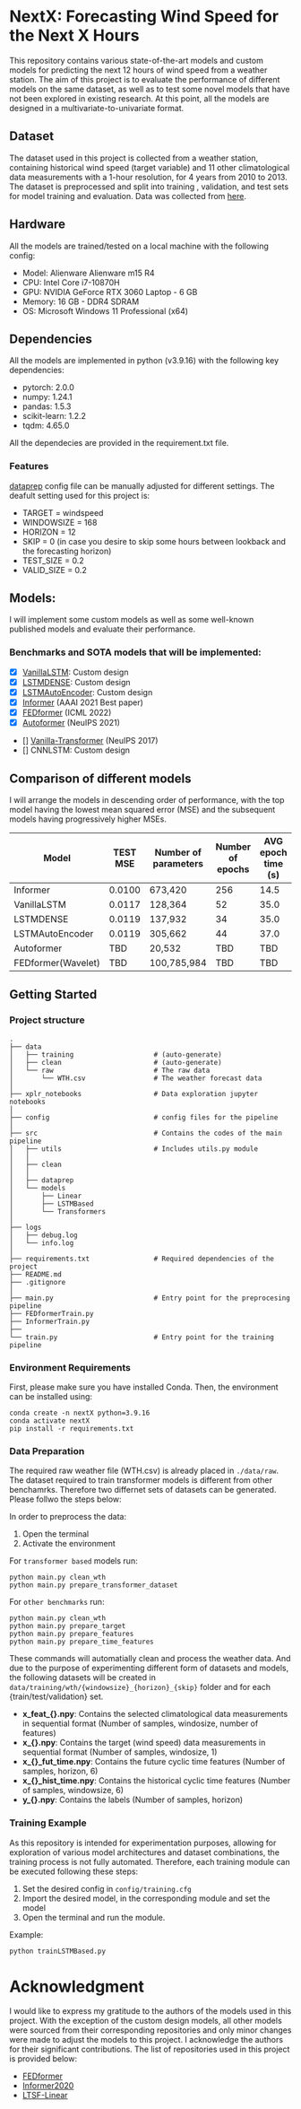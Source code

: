 # NextX: Forecasting Wind Speed for the Next X Hours

This repository contains various state-of-the-art models and custom models for predicting the next 12 hours of wind speed from a weather station. The aim of this project is to evaluate the performance of different models on the same dataset, as well as to test some novel models that have not been explored in existing research. At this point, all the models are designed in a multivariate-to-univariate format.

##  Dataset
The dataset used in this project is collected from a weather station, containing historical wind speed (target variable) and 11 other climatological data measurements with a 1-hour resolution, for 4 years from 2010 to 2013. The dataset is preprocessed and split into training , validation, and test sets for model training and evaluation. Data was collected from [here](https://www.ncei.noaa.gov/data/local-climatological-data/).

##  Hardware
All the models are trained/tested on a local machine with the following config:
- Model: Alienware Alienware m15 R4
- CPU: Intel Core i7-10870H
- GPU: NVIDIA GeForce RTX 3060 Laptop - 6 GB
- Memory: 16 GB - DDR4 SDRAM
- OS: Microsoft Windows 11 Professional (x64)

## Dependencies
All the models are implemented in python (v3.9.16) with the following key dependencies:

- pytorch: 2.0.0
- numpy: 1.24.1
- pandas: 1.5.3
- scikit-learn: 1.2.2
- tqdm: 4.65.0

All the dependecies are provided in the requirement.txt file.

### Features
[dataprep](www.TODO.com) config file can be manually adjusted for different settings. The deafult setting used for this project is:
- TARGET =  windspeed
- WINDOWSIZE = 168
- HORIZON = 12
- SKIP = 0 (in case you desire to skip some hours between lookback and the forecasting horizon)
- TEST_SIZE = 0.2
- VALID_SIZE = 0.2

## Models:
I will implement some custom models as well as some well-known published models and evaluate their performance.

### Benchmarks and SOTA models that will be implemented:
- [x] [VanillaLSTM](https://github.com/Farzad-R/NextX/blob/main/src/models/univariate/LSTMBased.py): Custom design
- [x] [LSTMDENSE](https://github.com/Farzad-R/NextX/blob/main/src/models/univariate/LSTMBased.py): Custom design
- [x] [LSTMAutoEncoder](https://github.com/Farzad-R/NextX/blob/main/src/models/univariate/LSTMBased.py): Custom design
- [x] [Informer](https://arxiv.org/abs/2012.07436) (AAAI 2021 Best paper)
- [x] [FEDformer](https://arxiv.org/abs/2201.12740) (ICML 2022)
- [x] [Autoformer](https://arxiv.org/abs/2106.13008) (NeuIPS 2021)
- [] [Vanilla-Transformer](https://arxiv.org/abs/1706.03762) (NeuIPS 2017)
- [] CNNLSTM: Custom design

## Comparison of different models
I will arrange the models in descending order of performance, with the top model having the lowest mean squared error (MSE) and the subsequent models having progressively higher MSEs.

<!-- We provide all experiment script files in `./scripts`: -->
| Model                 | TEST MSE              | Number of parameters      | Number of epochs          | AVG epoch time (s)     |
| ---------------       | --------------------  | -----------------------   | ------------------------  | -----------------------|
| Informer              | 0.0100                |673,420                    |256                        | 14.5                  |
| VanillaLSTM           | 0.0117                |128,364                    | 52                        | 35.0                   |
| LSTMDENSE             | 0.0119                |137,932                    | 34                        | 35.0                   |
| LSTMAutoEncoder       | 0.0119                |305,662                    | 44                        | 37.0                   |
| Autoformer            | TBD                   |20,532                     | TBD                       | TBD                    |
| FEDformer(Wavelet)    |TBD                    |100,785,984                | TBD                       | TBD                    |


## Getting Started

### Project structure

```
.
├── data
│   ├── training                    # (auto-generate)
│   ├── clean                       # (auto-generate)
│   └── raw                         # The raw data
│       └── WTH.csv                 # The weather forecast data
│
├── xplr_notebooks                  # Data exploration jupyter notebooks
│
├── config                          # config files for the pipeline
│
├── src                             # Contains the codes of the main pipeline
│   ├── utils                       # Includes utils.py module
│   │
│   ├── clean
│   │
│   ├── dataprep
│   └── models
│       ├── Linear
│       ├── LSTMBased
│       └── Transformers
│
├── logs                    
│   ├── debug.log               
│   └── info.log
│
├── requirements.txt                # Required dependencies of the project
├── README.md
├── .gitignore
│
├── main.py                         # Entry point for the preprocesing pipeline
├── FEDformerTrain.py
├── InformerTrain.py
├── 
└── train.py                        # Entry point for the training pipeline
```
### Environment Requirements

First, please make sure you have installed Conda. Then, the environment can be installed using:
```
conda create -n nextX python=3.9.16
conda activate nextX
pip install -r requirements.txt
```

### Data Preparation

The required raw weather file (WTH.csv) is already placed in `./data/raw`. The dataset required to train transformer models is different from other benchamrks. Therefore two differnet sets of datasets can be generated. Please follwo the steps below:

In order to preprocess the data:
1. Open the terminal
2. Activate the environment

For `transformer based` models run:
```
python main.py clean_wth                
python main.py prepare_transformer_dataset
```

For `other benchmarks` run:
```
python main.py clean_wth                
python main.py prepare_target           
python main.py prepare_features
python main.py prepare_time_features
```

These commands will automatially clean and process the weather data. And due to the purpose of experimenting different form of datasets and models, the following datasets will be created in `data/training/wth/{windowsize}_{horizon}_{skip}` folder and for each {train/test/validation} set.
- **x_feat_{}.npy**: Contains the  selected climatological data measurements in sequential format (Number of samples, windosize, number of features)
- **x_{}.npy**: Contains the target (wind speed) data measurements in sequential format (Number of samples, windosize, 1)
- **x_{}_fut_time.npy**: Contains the future cyclic time features (Number of samples, horizon, 6)
- **x_{}_hist_time.npy**: Contains the historical cyclic time features (Number of samples, windowsize, 6)
- **y_{}.npy**: Contains the labels (Number of samples, horizon)

### Training Example
As this repository is intended for experimentation purposes, allowing for exploration of various model architectures and dataset combinations, the training process is not fully automated. Therefore, each training module can be executed following these steps:

1. Set the desired config in `config/training.cfg`
2. Import the desired model, in the corresponding module and set the model
3. Open the terminal and run the module. 

Example:
```
python trainLSTMBased.py
```

# Acknowledgment
I would like to express my gratitude to the authors of the models used in this project. With the exception of the custom design models, all other models were sourced from their corresponding repositories and only minor changes were made to adjust the models to this project. I acknowledge the authors for their significant contributions. The list of repositories used in this project is provided below:

- [FEDformer](https://github.com/MAZiqing/FEDformer)
- [Informer2020](https://github.com/zhouhaoyi/Informer2020)
- [LTSF-Linear](https://github.com/cure-lab/LTSF-Linear)








